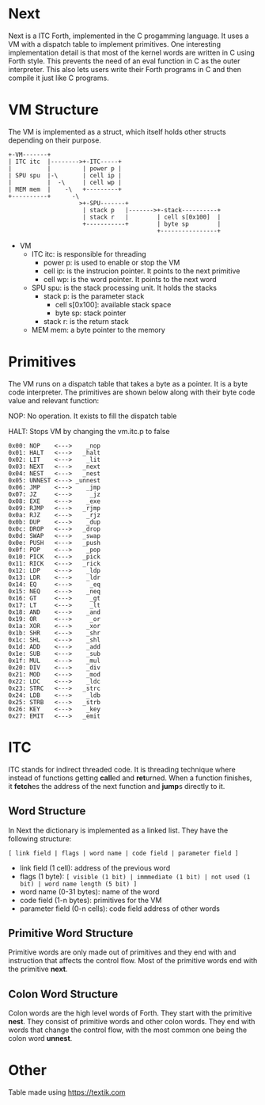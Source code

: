 # Next
Next is a ITC Forth, implemented in the C progamming language.
It uses a VM with a dispatch table to implement primitives.
One interesting implementation detail is that most of the kernel words are written in C using Forth style.
This prevents the need of an eval function in C as the outer interpreter.
This also lets users write their Forth programs in C and then compile it just like C programs.


# VM Structure
The VM is implemented as a struct, which itself holds other structs depending on their purpose.

```
+-VM-------+
| ITC itc  |-------->+-ITC-----+
|          |         | power p |
| SPU spu  |-\       | cell ip |
|          |  -\     | cell wp |
| MEM mem  |    -\   +---------+
+----------+      -\
                    >+-SPU-------+
                     | stack p   |------->+-stack----------+
                     | stack r   |        | cell s[0x100]  |
                     +-----------+        | byte sp        |
                                          +----------------+
```
* VM
    * ITC itc: is responsible for threading
        * power p: is used to enable or stop the VM
        * cell ip: is the instrucion pointer. It points to the next primitive
        * cell wp: is the word pointer. It points to the next word
    * SPU spu: is the stack processing unit. It holds the stacks
        * stack p: is the parameter stack
            * cell s[0x100]: available stack space
            * byte sp: stack pointer
        * stack r: is the return stack
    * MEM mem: a byte pointer to the memory 

# Primitives
The VM runs on a dispatch table that takes a byte as a pointer.
It is a byte code interpreter.
The primitives are shown below along with their byte code value and relevant function:

NOP: No operation. It exists to fill the dispatch table

HALT: Stops VM by changing the vm.itc.p to false

```
0x00: NOP    <--->    _nop
0x01: HALT   <--->   _halt
0x02: LIT    <--->    _lit
0x03: NEXT   <--->   _next
0x04: NEST   <--->   _nest
0x05: UNNEST <---> _unnest
0x06: JMP    <--->    _jmp
0x07: JZ     <--->     _jz
0x08: EXE    <--->    _exe
0x09: RJMP   <--->   _rjmp
0x0a: RJZ    <--->    _rjz
0x0b: DUP    <--->    _dup
0x0c: DROP   <--->   _drop
0x0d: SWAP   <--->   _swap
0x0e: PUSH   <--->   _push
0x0f: POP    <--->    _pop
0x10: PICK   <--->   _pick
0x11: RICK   <--->   _rick
0x12: LDP    <--->    _ldp
0x13: LDR    <--->    _ldr
0x14: EQ     <--->     _eq
0x15: NEQ    <--->    _neq
0x16: GT     <--->     _gt
0x17: LT     <--->     _lt
0x18: AND    <--->    _and
0x19: OR     <--->     _or
0x1a: XOR    <--->    _xor
0x1b: SHR    <--->    _shr
0x1c: SHL    <--->    _shl
0x1d: ADD    <--->    _add
0x1e: SUB    <--->    _sub
0x1f: MUL    <--->    _mul
0x20: DIV    <--->    _div
0x21: MOD    <--->    _mod
0x22: LDC    <--->    _ldc
0x23: STRC   <--->   _strc
0x24: LDB    <--->    _ldb
0x25: STRB   <--->   _strb
0x26: KEY    <--->    _key
0x27: EMIT   <--->   _emit
```


# ITC
ITC stands for indirect threaded code. It is threading technique where instead of functions getting **call**ed and **ret**urned.
When a function finishes, it **fetch**es the address of the next function and **jump**s directly to it.

## Word Structure
In Next the dictionary is implemented as a linked list.
They have the following structure:
```
[ link field | flags | word name | code field | parameter field ]
```
* link field (1 cell): address of the previous word
* flags (1 byte): ```[ visible (1 bit) | immmediate (1 bit) | not used (1 bit) | word name length (5 bit) ]```
* word name (0-31 bytes): name of the word
* code field (1-n bytes): primitives for the VM
* parameter field (0-n cells): code field address of other words

## Primitive Word Structure
Primitive words are only made out of primitives and they end with and instruction that affects the control flow.
Most of the primitive words end with the primitive **next**.

## Colon Word Structure
Colon words are the high level words of Forth.
They start with the primitive **nest**.
They consist of primitive words and other colon words.
They end with words that change the control flow, with the most common one being the colon word **unnest**.


# Other
Table made using https://textik.com
